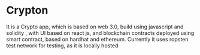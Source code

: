 # Crypton
It is a Crypto app, which is based on web 3.0, build using javascript and solidity , with UI based on react js, and blockchain contracts deployed using smart contract, based on hardhat and ethereum. Currently it uses ropsten test network for testing, as it is locally hosted
